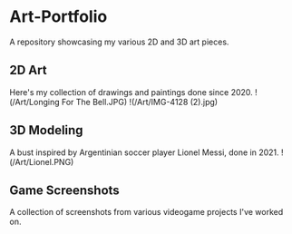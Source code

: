 # Art-Portfolio
A repository showcasing my various 2D and 3D art pieces. 

## 2D Art
Here's my collection of drawings and paintings done since 2020.
!(/Art/Longing For The Bell.JPG)
!(/Art/IMG-4128 (2).jpg)

## 3D Modeling
A bust inspired by Argentinian soccer player Lionel Messi, done in 2021.
!(/Art/Lionel.PNG)

## Game Screenshots
A collection of screenshots from various videogame projects I've worked on.


